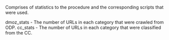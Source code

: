 Comprises of statistics to the procedure and the corresponding scripts that were used.

dmoz_stats - The number of URLs in each category that were crawled from ODP.
cc_stats - The number of URLs in each category that were classified from the CC.
